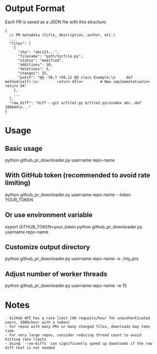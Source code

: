 # Output Format
Each PR is saved as a JSON file with this structure:
```
{
  // PR metadata (title, description, author, etc.)
  ...
  "files": [
    {
      "sha": "abc123...",
      "filename": "path/to/file.py",
      "status": "modified",
      "additions": 10,
      "deletions": 5,
      "changes": 15,
      "patch": "@@ -50,7 +50,12 @@ class Example:\n     def method(self):\n-        return 42\n+        # New implementation\n+        return 84"
    },
    ...
  ],
  "raw_diff": "diff --git a/file1.py b/file1.py\nindex abc..def 100644\n..."
}
```

# Usage 
## Basic usage
python github_pr_downloader.py username repo-name

## With GitHub token (recommended to avoid rate limiting)
python github_pr_downloader.py username repo-name --token YOUR_TOKEN

## Or use environment variable
export GITHUB_TOKEN=your_token
python github_pr_downloader.py username repo-name

## Customize output directory
python github_pr_downloader.py username repo-name -o ./my_prs

## Adjust number of worker threads
python github_pr_downloader.py username repo-name -w 15

# Notes
    - GitHub API has a rate limit (60 requests/hour for unauthenticated users, 5000/hour with a token)
    - For repos with many PRs or many changed files, downloads may take time
    - For very large repos, consider reducing thread count to avoid hitting rate limits
    - Using `--no-diffs` can significantly speed up downloads if the raw diff text is not needed

